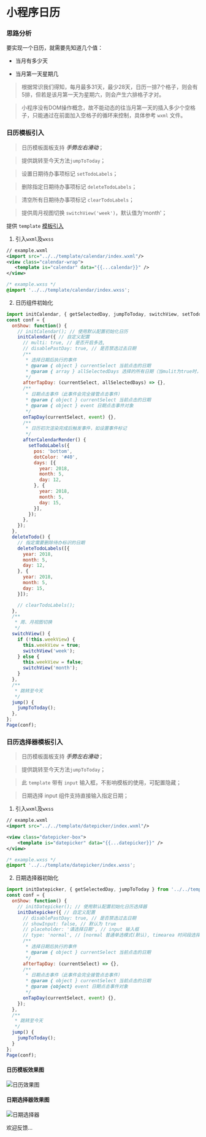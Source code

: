 # 小程序日历

### 思路分析

要实现一个日历，就需要先知道几个值：

- 当月有多少天

- 当月第一天星期几


> 根据常识我们得知，每月最多31天，最少28天，日历一排7个格子，则会有5排，但若是该月第一天为星期六，则会产生六排格子才对。

> 小程序没有DOM操作概念，故不能动态的往当月第一天的插入多少个空格子，只能通过在前面加入空格子的循环来控制，具体参考 `wxml` 文件。

### 日历模板引入
> 日历模板面板支持 ***手势左右滑动***；

> 提供跳转至今天方法`jumpToToday`；

> 设置日期待办事项标记 `setTodoLabels`；

> 删除指定日期待办事项标记 `deleteTodoLabels`；

> 清空所有日期待办事项标记 `clearTodoLabels`；

> 提供周月视图切换 `switchView('week')`，默认值为'month'；

提供 `template` [模板引入](https://mp.weixin.qq.com/debug/wxadoc/dev/framework/view/wxml/template.html)

1. 引入`wxml`及`wxss`
```xml
// example.wxml
<import src="../../template/calendar/index.wxml"/>
<view class="calendar-wrap">
   <template is="calendar" data="{{...calendar}}" />
</view>
```
```css
/* example.wxss */
@import '../../template/calendar/index.wxss';
```

2. 日历组件初始化
```js
import initCalendar, { getSelectedDay, jumpToToday, switchView, setTodoLabels, deleteTodoLabels, clearTodoLabels } from '../../template/calendar/index';
const conf = {
  onShow: function() {
    // initCalendar(); // 使用默认配置初始化日历
    initCalendar({ // 自定义配置
      // multi: true, // 是否开启多选,
      // disablePastDay: true, // 是否禁选过去日期
      /**
       * 选择日期后执行的事件
       * @param { object } currentSelect 当前点击的日期
       * @param { array } allSelectedDays 选择的所有日期（当mulit为true时，才有allSelectedDays参数）
       */
      afterTapDay: (currentSelect, allSelectedDays) => {},
      /**
       * 日期点击事件（此事件会完全接管点击事件）
       * @param { object } currentSelect 当前点击的日期
       * @param { object } event 日期点击事件对象
       */
      onTapDay(currentSelect, event) {},
      /**
       * 日历初次渲染完成后触发事件，如设置事件标记
       */
      afterCalendarRender() {
        setTodoLabels({
          pos: 'bottom',
          dotColor: '#40',
          days: [{
            year: 2018,
            month: 5,
            day: 12,
          }, {
            year: 2018,
            month: 5,
            day: 15,
          }],
        });
      },
    });
  },
  deleteTodo() {
    // 指定需要删除待办标识的日期
    deleteTodoLabels([{
      year: 2018,
      month: 5,
      day: 12,
    }, {
      year: 2018,
      month: 5,
      day: 15,
    }]);

    // clearTodoLabels();
  },
  /**
   * 周、月视图切换
   */
  switchView() {
    if (!this.weekView) {
      this.weekView = true;
      switchView('week');
    } else {
      this.weekView = false;
      switchView('month');
    }
  },
  /**
   * 跳转至今天
   */
  jump() {
    jumpToToday();
  },
};
Page(conf);
```
### 日历选择器模板引入
> 日历模板面板支持 ***手势左右滑动***；

> 提供跳转至今天方法`jumpToToday`；

> 此 `template` 带有 `input` 输入框，不影响模板的使用，可配置隐藏；

> 日期选择 input 组件支持直接输入指定日期；

1. 引入`wxml`及`wxss`
```xml
// example.wxml
<import src="../../template/datepicker/index.wxml"/>

<view class="datepicker-box">
	<template is="datepicker" data="{{...datepicker}}" />
</view>
```
```css
/* example.wxss */
@import '../../template/datepicker/index.wxss';
```

2. 日期选择器初始化
```js
import initDatepicker, { getSelectedDay, jumpToToday } from '../../template/datepicker/index';
const conf = {
  onShow: function() {
    // initDatepicker(); // 使用默认配置初始化日历选择器
    initDatepicker({ // 自定义配置
      // disablePastDay: true, // 是否禁选过去日期
      // showInput: false, // 默认为 true
      // placeholder: '请选择日期', // input 输入框
      // type: 'normal', // [normal 普通单选模式(默认), timearea 时间段选择模式(待开发), multiSelect 多选模式(待完善)]
      /**
       * 选择日期后执行的事件
       * @param { object } currentSelect 当前点击的日期
       */
      afterTapDay: (currentSelect) => {},
      /**
       * 日期点击事件（此事件会完全接管点击事件）
       * @param { object } currentSelect 当前点击的日期
       * @param {object} event 日期点击事件对象
       */
      onTapDay(currentSelect, event) {},
    });
  },
  /**
   * 跳转至今天
   */
  jump() {
    jumpToToday();
  }
};
Page(conf);
```

#### 日历模板效果图

![日历效果图](https://raw.githubusercontent.com/treadpit/wx_calendar/develop/screenshot/screenshot_calendar.gif)

#### 日期选择器效果图

![日期选择器](https://raw.githubusercontent.com/treadpit/wx_calendar/develop/screenshot/screenshow_datepicker.gif)

欢迎反馈...
